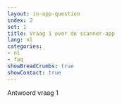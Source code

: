 ```yaml
---
layout: in-app-question
index: 2
set: 1
title: Vraag 1 over de scanner-app
lang: nl
categories:
- nl
- faq
showBreadCrumbs: true
showContact: true
---
```

Antwoord vraag 1
